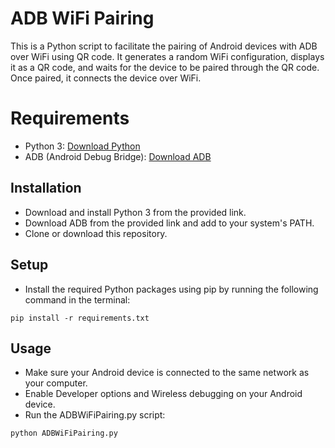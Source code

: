 # ADB WiFi Pairing
This is a Python script to facilitate the pairing of Android devices with ADB over WiFi using QR code. It generates a random WiFi configuration, displays it as a QR code, and waits for the device to be paired through the QR code. Once paired, it connects the device over WiFi.

# Requirements
- Python 3: [Download Python](https://www.python.org/downloads/)
- ADB (Android Debug Bridge): [Download ADB](https://developer.android.com/tools/releases/platform-tools)

## Installation
- Download and install Python 3 from the provided link.
- Download ADB from the provided link and add to your system's PATH.
- Clone or download this repository.

## Setup
- Install the required Python packages using pip by running the following command in the terminal:
```shell
pip install -r requirements.txt
```

## Usage
- Make sure your Android device is connected to the same network as your computer.
- Enable Developer options and Wireless debugging on your Android device.
- Run the ADBWiFiPairing.py script:
```shell
python ADBWiFiPairing.py
```
